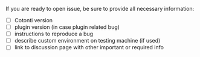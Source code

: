If you are ready to open issue, be sure to provide all necessary information:

- [ ] Cotonti version
- [ ] plugin version (in case plugin related bug)
- [ ] instructions to reproduce a bug
- [ ] describe custom environment on testing machine (if used)
- [ ] link to discussion page with other important or required info
